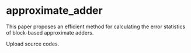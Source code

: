 # approximate_adder
This paper proposes an efficient method for calculating the error statistics of block-based approximate adders.

Upload source codes.
